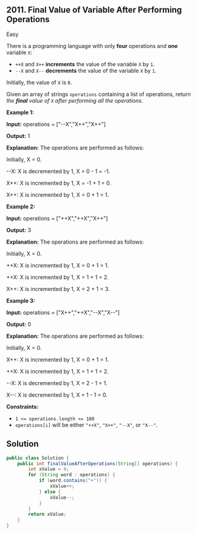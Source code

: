 ## 2011\. Final Value of Variable After Performing Operations

Easy

There is a programming language with only **four** operations and **one** variable `X`:

*   `++X` and `X++` **increments** the value of the variable `X` by `1`.
*   `--X` and `X--` **decrements** the value of the variable `X` by `1`.

Initially, the value of `X` is `0`.

Given an array of strings `operations` containing a list of operations, return _the **final** value of_ `X` _after performing all the operations_.

**Example 1:**

**Input:** operations = ["--X","X++","X++"]

**Output:** 1

**Explanation:** The operations are performed as follows:

Initially, X = 0.

--X: X is decremented by 1, X = 0 - 1 = -1.

X++: X is incremented by 1, X = -1 + 1 = 0.

X++: X is incremented by 1, X = 0 + 1 = 1.

**Example 2:**

**Input:** operations = ["++X","++X","X++"]

**Output:** 3

**Explanation:** The operations are performed as follows:

Initially, X = 0.

++X: X is incremented by 1, X = 0 + 1 = 1.

++X: X is incremented by 1, X = 1 + 1 = 2.

X++: X is incremented by 1, X = 2 + 1 = 3.

**Example 3:**

**Input:** operations = ["X++","++X","--X","X--"]

**Output:** 0

**Explanation:** The operations are performed as follows:

Initially, X = 0.

X++: X is incremented by 1, X = 0 + 1 = 1.

++X: X is incremented by 1, X = 1 + 1 = 2.

--X: X is decremented by 1, X = 2 - 1 = 1.

X--: X is decremented by 1, X = 1 - 1 = 0.

**Constraints:**

*   `1 <= operations.length <= 100`
*   `operations[i]` will be either `"++X"`, `"X++"`, `"--X"`, or `"X--"`.

## Solution

```java
public class Solution {
    public int finalValueAfterOperations(String[] operations) {
        int xValue = 0;
        for (String word : operations) {
            if (word.contains("+")) {
                xValue++;
            } else {
                xValue--;
            }
        }
        return xValue;
    }
}
```